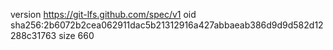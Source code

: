 version https://git-lfs.github.com/spec/v1
oid sha256:2b6072b2cea062911dac5b21312916a427abbaeab386d9d9d582d12288c31763
size 660
